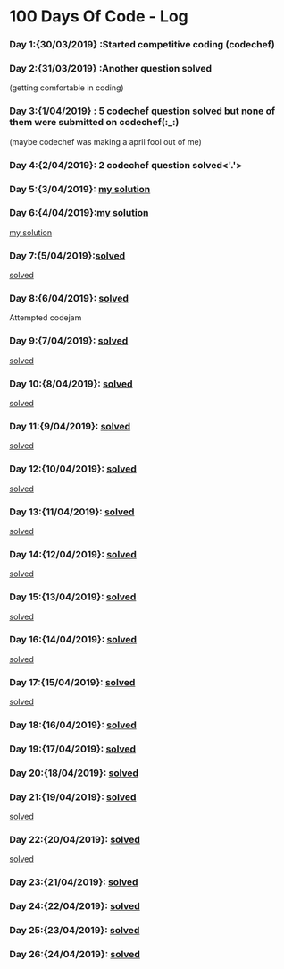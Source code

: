 # 100 Days Of Code - Log

### Day 1:{30/03/2019} :Started competitive coding (codechef)

### Day 2:{31/03/2019} :Another question solved
(getting comfortable in coding)

### Day 3:{1/04/2019} : 5 codechef question solved but none of them were submitted on codechef(:_:)
(maybe codechef was making a april fool out of me)

### Day 4:{2/04/2019}: 2 codechef question solved<'.'>

### Day 5:{3/04/2019}: [ my solution ](https://github.com/SHANKS1011/Codechef-solutions/blob/master/First%20and%20Last)

### Day 6:{4/04/2019}:[my solution](https://github.com/SHANKS1011/Codechef-solutions/blob/master/2%20nos)
[my solution](https://github.com/SHANKS1011/Codechef-solutions/blob/master/Valid%20Triangle)

### Day 7:{5/04/2019}:[solved](https://github.com/SHANKS1011/Codechef-solutions/blob/master/servant)
[solved](https://github.com/SHANKS1011/Codechef-solutions/blob/master/Reactangle)

### Day 8:{6/04/2019}: [solved](https://github.com/SHANKS1011/Codechef-solutions/blob/master/PLAYPIAN)
Attempted codejam

### Day 9:{7/04/2019}: [solved](https://github.com/SHANKS1011/Codechef-solutions/blob/master/DIFFSUM)
[solved](https://github.com/SHANKS1011/Codechef-solutions/blob/master/FLOW010)

### Day 10:{8/04/2019}: [solved](https://github.com/SHANKS1011/Codechef-solutions/blob/master/ATM%20Machine)
[solved](https://github.com/SHANKS1011/Codechef-solutions/blob/master/VOWELTB)

### Day 11:{9/04/2019}: [solved](https://github.com/SHANKS1011/Codechef-solutions/blob/master/NOTINCOM)
[solved](https://github.com/SHANKS1011/Codechef-solutions/blob/master/Mahasena)

### Day 12:{10/04/2019}: [solved](https://github.com/SHANKS1011/Codechef-solutions/blob/master/Average%20Number)
[solved](https://github.com/SHANKS1011/Codechef-solutions/blob/master/Gross%20Salary)

### Day 13:{11/04/2019}: [solved](https://github.com/SHANKS1011/Codechef-solutions/blob/master/The%20Block%20Game)
[solved](https://github.com/SHANKS1011/Codechef-solutions/blob/master/Sum%20of%20Digits)

### Day 14:{12/04/2019}: [solved](https://github.com/SHANKS1011/Codechef-solutions/blob/master/ATM)
[solved](https://github.com/SHANKS1011/Codechef-solutions/blob/master/Reverse%20The%20Number)

### Day 15:{13/04/2019}: [solved](https://github.com/SHANKS1011/Codechef-solutions/blob/master/Chef%20and%20Difficult%20Contests)
[solved](https://github.com/SHANKS1011/Codechef-solutions/blob/master/Chef%20and%20Friends)

### Day 16:{14/04/2019}: [solved](https://github.com/SHANKS1011/Codechef-solutions/blob/master/Smallest%20Numbers%20of%20Notes)
[solved](https://github.com/SHANKS1011/Codechef-solutions/blob/master/Program%20Your%20Own%20CALCULATOR)

### Day 17:{15/04/2019}: [solved](https://github.com/SHANKS1011/Codechef-solutions/blob/master/Whats%20in%20the%20Name)
[solved](https://github.com/SHANKS1011/Codechef-solutions/blob/master/Uniform%20Strings)

### Day 18:{16/04/2019}: [solved](https://github.com/SHANKS1011/Codechef-solutions/blob/master/Chef%20and%20Cook-Off)

### Day 19:{17/04/2019}: [solved](https://github.com/SHANKS1011/Codechef-solutions/blob/master/Small%20factorials)

### Day 20:{18/04/2019}: [solved](https://github.com/SHANKS1011/Codechef-solutions/blob/master/Second%20Largest)

### Day 21:{19/04/2019}: [solved](https://github.com/SHANKS1011/Codechef-solutions/blob/master/Turbo%20Sort)
[solved](https://github.com/SHANKS1011/Codechef-solutions/blob/master/From%20heaven%20to%20earth)

### Day 22:{20/04/2019}: [solved](https://github.com/SHANKS1011/Codechef-solutions/blob/master/Find%20the%20Maximum%20Value)
[solved](https://github.com/SHANKS1011/Codechef-solutions/blob/master/Life%2C%20the%20Universe%2C%20and%20Everything)

### Day 23:{21/04/2019}: [solved](https://github.com/SHANKS1011/Codechef-solutions/blob/master/Minimum%20Deletions)

### Day 24:{22/04/2019}: [solved](https://github.com/SHANKS1011/Codechef-solutions/blob/master/Find%20Remainder)

### Day 25:{23/04/2019}: [solved](https://github.com/SHANKS1011/Codechef-solutions/blob/master/Enormous%20Input%20Test)

### Day 26:{24/04/2019}: [solved](https://github.com/SHANKS1011/Codechef-solutions/blob/master/Finding%20Square%20Roots)
